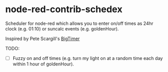 # node-red-contrib-schedex

Scheduler for node-red which allows you to enter on/off times as 24hr clock (e.g. 01:10) or suncalc events (e.g. goldenHour).

Inspired by Pete Scargill's [BigTimer](http://tech.scargill.net/big-timer/)

TODO: 
 - [ ] Fuzzy on and off times (e.g. turn my light on at a random time each day within 1 hour of goldenHour).
 
